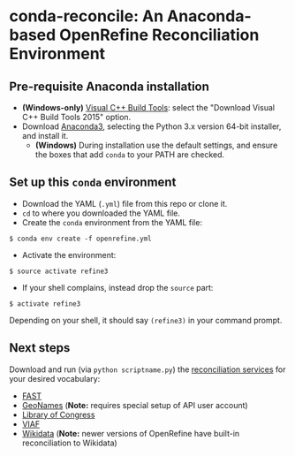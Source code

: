 # conda-reconcile: An Anaconda-based OpenRefine Reconciliation Environment

## Pre-requisite Anaconda installation

+ **(Windows-only)** [Visual C++ Build Tools](http://landinghub.visualstudio.com/visual-cpp-build-tools): select the "Download Visual C++ Build Tools 2015" option.  
+ Download [Anaconda3](https://www.continuum.io/downloads), selecting the Python 3.x version 64-bit installer, and install it.    
  + **(Windows)** During installation use the default settings, and ensure the boxes that add `conda` to your PATH are checked.

## Set up this `conda` environment

+ Download the YAML (`.yml`) file from this repo or clone it.
+ `cd` to where you downloaded the YAML file.
+ Create the `conda` environment from the YAML file:  
```
$ conda env create -f openrefine.yml
```  
+ Activate the environment:  
```
$ source activate refine3
```
+ If your shell complains, instead drop the `source` part:
```
$ activate refine3
```

Depending on your shell, it should say `(refine3)` in your command prompt.  

## Next steps

Download and run (via `python scriptname.py`) the [reconciliation services](https://github.com/remerjohnson/conda-reconcile/wiki/Linked-Data-Reconciliation-Services-Breakdown) for your desired vocabulary:
+ [FAST](https://github.com/remerjohnson/conda-reconcile/wiki/Linked-Data-Reconciliation-Services-Breakdown#fast-reconciliation)  
+ [GeoNames](https://github.com/remerjohnson/conda-reconcile/wiki/Linked-Data-Reconciliation-Services-Breakdown#geonames) (**Note:** requires special setup of API user account)
+ [Library of Congress](https://github.com/remerjohnson/conda-reconcile/wiki/Linked-Data-Reconciliation-Services-Breakdown#library-of-congress-idlocgov)
+ [VIAF](https://github.com/remerjohnson/conda-reconcile/wiki/Linked-Data-Reconciliation-Services-Breakdown#viaf-note-not-provided-for-in-this-repo)
+ [Wikidata](https://github.com/remerjohnson/conda-reconcile/wiki/Linked-Data-Reconciliation-Services-Breakdown#wikidata-note-not-provided-for-in-this-repo) (**Note:** newer versions of OpenRefine have built-in reconciliation to Wikidata)
